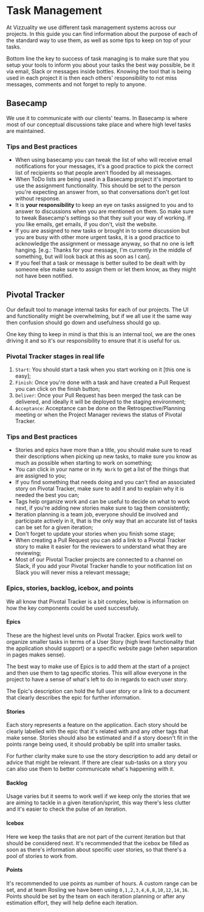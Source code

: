 Task Management
===========

At Vizzuality we use different task management systems across our projects.
In this guide you can find information about the purpose of each of the standard
way to use them, as well as some tips to keep on top of your tasks.

Bottom line the key to success of task managing is to make sure that you setup
your tools to inform you about your tasks the best way possible, be it via email,
Slack or messages inside bottles. Knowing the tool that is being used in each
project it is then each others' responsibility to not miss messages, comments
and not forget to reply to anyone.


Basecamp
--------

We use it to communicate with our clients' teams. In Basecamp is where most of
our conceptual discussions take place and where high level tasks are maintained.

### Tips and Best practices

- When using basecamp you can tweak the list of who will receive email
notifications for your messages, it's a good practice to pick the correct list of
recipients so that people aren't flooded by all messages.
- When ToDo lists are being used in a Basecamp project it's important to use the
assignment functionality. This should be set to the person you're expecting an
answer from, so that conversations don't get lost without response.
- It is **your responsibility** to keep an eye on tasks assigned to you and to answer
to discussions when you are mentioned on them. So make sure to tweak Basecamp's
settings so that they suit your way of working. If you like emails, get emails,
if you don't, visit the website.
- If you are assigned to new tasks or brought in to some discussion but you are
busy with other more urgent tasks, it is a good practice to acknowledge the
assignment or message anyway, so that no one is left hanging. [e.g.: Thanks for
your message, I'm currently in the middle of something, but will look back at
this as soon as I can].
- If you feel that a task or message is better suited to be dealt with by
someone else make sure to assign them or let them know, as they might not have
been notified.


Pivotal Tracker
---------------

Our default tool to manage internal tasks for each of our projects.
The UI and functionality might be overwhelming, but if we all use it the
same way then confusion should go down and usefulness should go up.

One key thing to keep in mind is that this is an internal tool, we are the ones
driving it and so it's our responsibility to ensure that it is useful for us.

### Pivotal Tracker stages in real life

1. `Start`: You should start a task when you start working on it [this one is easy];
2. `Finish`: Once you're done with a task and have created a Pull Request you can
click on the finish button;
3. `Deliver`: Once your Pull Request has been merged the task can be delivered,
and ideally it will be deployed to the staging environment;
4. `Acceptance`: Acceptance can be done on the Retrospective/Planning meeting or
when the Project Manager reviews the status of Pivotal Tracker.


### Tips and Best practices

- Stories and epics have more than a title, you should make sure to read their
descriptions when picking up new tasks, to make sure you know as much as possible
when starting to work on something;
- You can click in your name or in `My Work` to get a list of the things that are
assigned to you;
- If you find something that needs doing and you can't find an associated story
on Pivotal Tracker, make sure to add it and to explain why it is needed the best
you can;
- Tags help organize work and can be useful to decide on what to work next, if
you're adding new stories make sure to tag them consistently;
- Iteration planning is a team job, everyone should be involved and participate
actively in it, that is the only way that an accurate list of tasks can be set
for a given iteration;
- Don't forget to update your stories when you finish some stage;
- When creating a Pull Request you can add a link to a Pivotal Tracker story
to make it easier for the reviewers to understand what they are reviewing;
- Most of our Pivotal Tracker projects are connected to a channel on Slack, if
you add your Pivotal Tracker handle to your notification list on Slack you will
never miss a relevant message;


### Epics, stories, backlog, icebox, and points

We all know that Pivotal Tracker is a bit complex, below is information on how
the key components could be used successfuly.

#### Epics

These are the highest level units on Pivotal Tracker. Epics work well to organize
smaller tasks in terms of a User Story (high level functionality that the application
should support) or a specific website page (when separation in pages makes sense).

The best way to make use of Epics is to add them at the start of a project and
then use them to tag specific stories. This will allow everyone in the project
to have a sense of what's left to do in regards to each user story.

The Epic's description can hold the full user story or a link to a document that
clearly describes the epic for further information.

#### Stories

Each story represents a feature on the application. Each story
should be clearly labelled with the epic that it's related with and any other
tags that make sense. Stories should also be estimated and if a story doesn't fit
in the points range being used, it should probably be split into smaller tasks.

For further clarity make sure to use the story description to add any detail
or advice that might be relevant. If there are clear sub-tasks on a story
you can also use them to better communicate what's happening with it.

#### Backlog

Usage varies but it seems to work well if we keep only the stories that we are
aiming to tackle in a given iteration/sprint, this way there's less clutter and
it's easier to check the pulse of an iteration.

#### Icebox

Here we keep the tasks that are not part of the current iteration but that should
be considered next. It's recommended that the icebox be filled as soon as there's
information about specific user stories, so that there's a pool of stories to work
from.

#### Points

It's recommended to use points as number of hours. A custom range can be set, and
at team Rosling we have been using `0,1,2,3,4,6,8,10,12,14,16`. Points should be
set by the team on each iteration planning or after any estimation effort, they
will help define each iteration.
